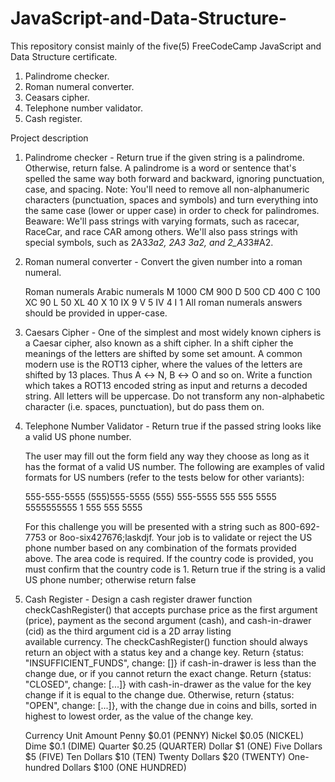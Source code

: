 # JavaScript-and-Data-Structure-

This repository consist mainly of the five(5) FreeCodeCamp JavaScript and Data Structure certificate.
 1. Palindrome checker.
 2. Roman numeral converter.
 3. Ceasars cipher.
 4. Telephone number validator.
 5. Cash register.

Project description
1. Palindrome checker - Return true if the given string is a palindrome. Otherwise, return false. A palindrome is a word or sentence that's spelled the same way both forward and backward, ignoring punctuation, case, and spacing.
   Note:  You'll need to remove all non-alphanumeric characters (punctuation, spaces and symbols) and turn everything into the same case (lower or upper case) in order to check for palindromes.
   Beaware: We'll pass strings with varying formats, such as racecar, RaceCar, and race CAR among others. We'll also pass strings with special symbols, such as 2A3*3a2, 2A3 3a2, and 2_A3*3#A2.

2. Roman numeral converter - Convert the given number into a roman numeral.

   Roman numerals  Arabic numerals
    M	            1000
   CM            	900
    D	            500
   CD	            400
    C            	100
   XC           	90
    L           	50
   XL            	40
    X            	10
   IX            	9
    V            	5
   IV            	4
    I            	1
All roman numerals answers should be provided in upper-case.

3. Caesars Cipher - One of the simplest and most widely known ciphers is a Caesar cipher, also known as a shift cipher. In a shift cipher the meanings of the letters are shifted by some set amount.
   A common modern use is the ROT13 cipher, where the values of the letters are shifted by 13 places. Thus A ↔ N, B ↔ O and so on. Write a function which takes a ROT13 encoded string as input and returns a decoded string.
   All letters will be uppercase. Do not transform any non-alphabetic character (i.e. spaces, punctuation), but do pass them on.

4. Telephone Number Validator - Return true if the passed string looks like a valid US phone number.

   The user may fill out the form field any way they choose as long as it has the format of a valid US number. The following are examples of valid formats for US numbers (refer to the tests below for other variants):

    555-555-5555
    (555)555-5555
    (555) 555-5555
    555 555 5555
    5555555555
    1 555 555 5555
  
   For this challenge you will be presented with a string such as 800-692-7753 or 8oo-six427676;laskdjf. Your job is to validate or reject the US phone number based on any combination of the formats provided above. The area code is required.
   If the country   code is provided, you must confirm that the country code is 1. Return true if the string is a valid US phone number; otherwise return false

5. Cash Register - Design a cash register drawer function checkCashRegister() that accepts purchase price as the first argument (price), payment as the second argument (cash), and cash-in-drawer (cid) as the third argument cid is a 2D array listing     
   available currency. The checkCashRegister() function should always return an object with a status key and a change key. Return {status: "INSUFFICIENT_FUNDS", change: []} if cash-in-drawer is less than the change due, or if you cannot return the exact    change. Return {status: "CLOSED", change: [...]} with cash-in-drawer as the value for the key change if it is equal to the change due. Otherwise, return {status: "OPEN", change: [...]}, with the change due in coins and bills, sorted in highest to        lowest order, as the value of the change key.

    Currency Unit	Amount
    Penny	$0.01 (PENNY)
    Nickel	$0.05 (NICKEL)
    Dime	$0.1 (DIME)
    Quarter	$0.25 (QUARTER)
    Dollar	$1 (ONE)
    Five Dollars	$5 (FIVE)
    Ten Dollars	$10 (TEN)
    Twenty Dollars	$20 (TWENTY)
    One-hundred Dollars	$100 (ONE HUNDRED)



   
